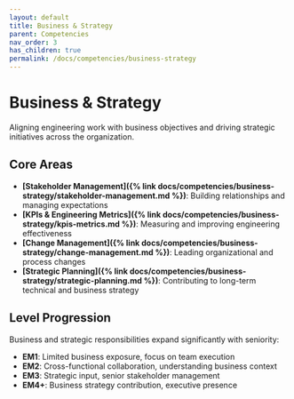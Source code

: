 ```yaml
---
layout: default
title: Business & Strategy
parent: Competencies
nav_order: 3
has_children: true
permalink: /docs/competencies/business-strategy
---
```


# Business & Strategy

Aligning engineering work with business objectives and driving strategic initiatives across the organization.

## Core Areas

- **[Stakeholder Management]({% link docs/competencies/business-strategy/stakeholder-management.md %})**: Building relationships and managing expectations
- **[KPIs & Engineering Metrics]({% link docs/competencies/business-strategy/kpis-metrics.md %})**: Measuring and improving engineering effectiveness
- **[Change Management]({% link docs/competencies/business-strategy/change-management.md %})**: Leading organizational and process changes
- **[Strategic Planning]({% link docs/competencies/business-strategy/strategic-planning.md %})**: Contributing to long-term technical and business strategy

## Level Progression

Business and strategic responsibilities expand significantly with seniority:

- **EM1**: Limited business exposure, focus on team execution
- **EM2**: Cross-functional collaboration, understanding business context
- **EM3**: Strategic input, senior stakeholder management
- **EM4+**: Business strategy contribution, executive presence